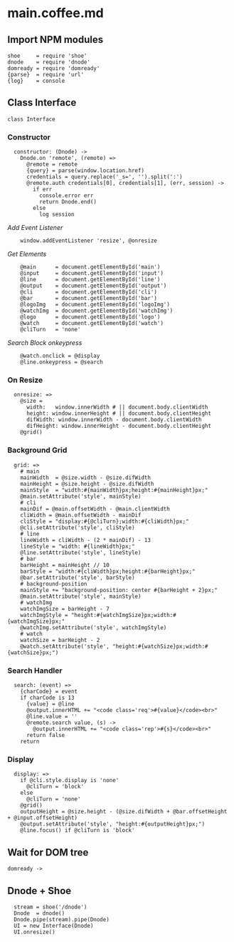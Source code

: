 # main.coffee.md

## Import NPM modules

    shoe     = require 'shoe'
    dnode    = require 'dnode'
    domready = require 'domready'
    {parse}  = require 'url'
    {log}    = console

## Class Interface

    class Interface

### **Constructor**

      constructor: (Dnode) ->
        Dnode.on 'remote', (remote) =>
          @remote = remote
          {query} = parse(window.location.href)
          credentials = query.replace('_s=', '').split(':')
          @remote.auth credentials[0], credentials[1], (err, session) ->
            if err
              console.error err
              return Dnode.end()
            else
              log session

*Add Event Listener*

        window.addEventListener 'resize', @onresize

*Get Elements*

        @main      = document.getElementById('main')
        @input     = document.getElementById('input')
        @line      = document.getElementById('line')
        @output    = document.getElementById('output')
        @cli       = document.getElementById('cli')
        @bar       = document.getElementById('bar')
        @logoImg   = document.getElementById('logoImg')
        @watchImg  = document.getElementById('watchImg')
        @logo      = document.getElementById('logo')
        @watch     = document.getElementById('watch')
        @cliTurn   = 'none'

*Search Block onkeypress*

        @watch.onclick = @display
        @line.onkeypress = @search

### **On Resize**

      onresize: =>
        @size =
          width:   window.innerWidth # || document.body.clientWidth
          height: window.innerHeight # || document.body.clientHeight
          difWidth: window.innerWidth - document.body.clientWidth
          difHeight: window.innerHeight - document.body.clientHeight
        @grid()

### **Background Grid**

      grid: =>
        # main
        mainWidth  = @size.width - @size.difWidth
        mainHeight = @size.height - @size.difWidth
        mainStyle  = "width:#{mainWidth}px;height:#{mainHeight}px;"
        @main.setAttribute('style', mainStyle)
        # cli
        mainDif = @main.offsetWidth - @main.clientWidth
        cliWidth = @main.offsetWidth - mainDif
        cliStyle = "display:#{@cliTurn};width:#{cliWidth}px;"
        @cli.setAttribute('style', cliStyle)
        # line
        lineWidth = cliWidth - (2 * mainDif) - 13
        lineStyle = "width: #{lineWidth}px;"
        @line.setAttribute('style', lineStyle)
        # bar
        barHeight = mainHeight // 10
        barStyle = "width:#{cliWidth}px;height:#{barHeight}px;"
        @bar.setAttribute('style', barStyle)
        # background-position
        mainStyle += "background-position: center #{barHeight + 2}px;"
        @main.setAttribute('style', mainStyle)
        # watchImg
        watchImgSize = barHeight - 7
        watchImgStyle = "height:#{watchImgSize}px;width:#{watchImgSize}px;"
        @watchImg.setAttribute('style', watchImgStyle)
        # watch
        watchSize = barHeight - 2
        @watch.setAttribute('style', "height:#{watchSize}px;width:#{watchSize}px;")

### **Search Handler**

      search: (event) =>
        {charCode} = event
        if charCode is 13
          {value} = @line
          @output.innerHTML += "<code class='req'>#{value}</code><br>"
          @line.value = ''
          @remote.search value, (s) ->
            @output.innerHTML += "<code class='rep'>#{s}</code><br>"
          return false
        return

### **Display**

      display: =>
        if @cli.style.display is 'none'
          @cliTurn = 'block'
        else
          @cliTurn = 'none'
        @grid()
        outputHeight = @size.height - (@size.difWidth + @bar.offsetHeight + @input.offsetHeight)
        @output.setAttribute('style', "height:#{outputHeight}px;")
        @line.focus() if @cliTurn is 'block'

## Wait for DOM tree

    domready ->

## Dnode + Shoe

      stream = shoe('/dnode')
      Dnode  = dnode()
      Dnode.pipe(stream).pipe(Dnode)
      UI = new Interface(Dnode)
      UI.onresize()
